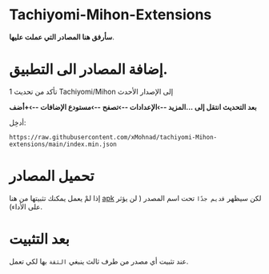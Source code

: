 

# Tachiyomi-Mihon-Extensions
**سأرفق هنا المصادر التي عملت عليها**.

# إضافة المصادر الى التطبيق.

1 تأكد من تحديث Tachiyomi/Mihon إلى الإصدار الأحدث 

**بعد التحديث انتقل إلى  ...المزيد --›الإعدادات --›تصفح --›مستودع الإضافات --›+أضف**

أدخِل:
```
https://raw.githubusercontent.com/xMohnad/tachiyomi-Mihon-extensions/main/index.min.json
```




# تحميل المصادر 


إذا لمْ يعمل يمكنك تثبيتها من هنا [apk](https://github.com/xMohnad/tachiyomi-Mihon-extensions/tree/main/apk) لكن سيظهر `قديم جدًا` تحت اسم المصدر ( لن يؤثر على الأداء).

# بعد التثبيت
عند تثبيت أي مصدر من طرف ثالث ينبغي `الثقة` بها لكي تعمل.

